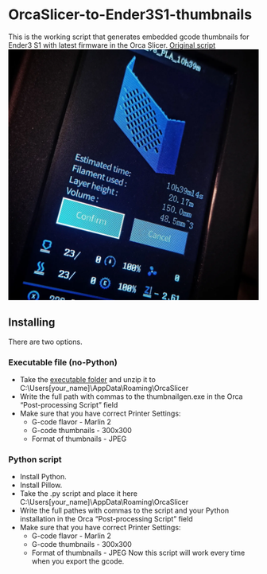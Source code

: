 # OrcaSlicer-to-Ender3S1-thumbnails
This is the working script that generates embedded gcode thumbnails for Ender3 S1 with latest firmware in the Orca Slicer.
[Original script](https://forum.creality.com/t/ender-3s1-pro-thumbnail-preview-not-working/4960/21)
![Resulting image of Ender3 display](/ender_thumbnail.webp)
## Installing
There are two options.
### Executable file (no-Python)
- Take the [executable folder](/exe) and unzip it to C:\Users\[your_name]\AppData\Roaming\OrcaSlicer
- Write the full path with commas to the thumbnailgen.exe in the Orca “Post-processing Script” field
- Make sure that you have correct Printer Settings:
  - G-code flavor - Marlin 2
  - G-code thumbnails - 300x300
  - Format of thumbnails - JPEG
### Python script
- Install Python.
- Install Pillow.
- Take the .py script and place it here C:\Users\[your_name]\AppData\Roaming\OrcaSlicer
- Write the full pathes with commas to the script and your Python installation in the Orca “Post-processing Script” field
- Make sure that you have correct Printer Settings:
  - G-code flavor - Marlin 2
  - G-code thumbnails - 300x300
  - Format of thumbnails - JPEG
Now this script will work every time when you export the gcode.